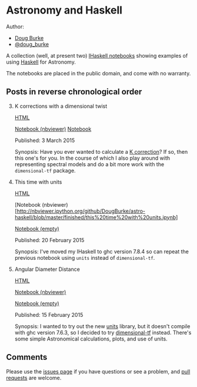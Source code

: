
# Astronomy and Haskell

Author:
 
 - [Doug Burke](https://plus.google.com/+DougBurke)
 - [@doug_burke](https://twitter.com/doug_burke)

A collection (well, at present two)
[IHaskell notebooks](http://gibiansky.github.io/IHaskell/)
showing examples of using 
[Haskell](https://www.haskell.org/)
for Astronomy.
 
The notebooks are placed in the public domain, and come with
no warranty.

## Posts in reverse chronological order

  3. K corrections with a dimensional twist

     [HTML](http://htmlpreview.github.io/?https://raw.githubusercontent.com/DougBurke/astro-haskell/master/html/k%20corrections%20with%20a%20dimensional%20twist.html)

     [Notebook (nbviewer)](http://nbviewer.ipython.org/github/DougBurke/astro-haskell/blob/master/finished/k%20corrections%20with%20a%20dimensional%20twist.ipynb)
     [Notebook](https://github.com/DougBurke/astro-haskell/blob/master/notebooks/k%20corrections%20with%20a%20dimensional%20twist.ipynb)

     Published: 3 March 2015

     Synopsis: Have you ever wanted to calculate a [K
     correction](http://en.wikipedia.org/wiki/K_correction)?  If so,
     then this one's for you. In the course of which I also play
     around with representing spectral models and do a bit more work
     with the `dimensional-tf` package.

  2. This time with units

     [HTML](http://htmlpreview.github.io/?https://raw.githubusercontent.com/DougBurke/astro-haskell/master/html/this%20time%20with%20units.html)

     [Notebook (nbviewer)[http://nbviewer.ipython.org/github/DougBurke/astro-haskell/blob/master/finished/this%20time%20with%20units.ipynb]

     [Notebook (empty)](https://github.com/DougBurke/astro-haskell/blob/master/notebooks/this%20time%20with%20units.ipynb)

     Published: 20 February 2015

     Synopsis: I've moved my IHaskell to ghc version 7.8.4 so can
     repeat the previous notebook using `units` instead of
     `dimensional-tf`.

  1. Angular Diameter Distance

     [HTML](http://htmlpreview.github.io/?https://raw.githubusercontent.com/DougBurke/astro-haskell/master/html/angular%20diameter%20distance.html)

     [Notebook (nbviewer)](http://nbviewer.ipython.org/github/DougBurke/astro-haskell/blob/master/finished/angular%20diameter%20distance.ipynb)

     [Notebook (empty)](https://github.com/DougBurke/astro-haskell/blob/master/notebooks/angular%20diameter%20distance.ipynb)

     Published: 15 February 2015

     Synopsis: I wanted to try out the new
     [units](https://hackage.haskell.org/package/units) library, but
     it doesn't compile with ghc version 7.6.3, so I decided to try
     [dimensional-tf](https://hackage.haskell.org/package/dimensional-tf)
     instead. There's some simple Astronomical calculations, plots,
     and use of units.

## Comments

Please use the
[issues page](https://github.com/DougBurke/astro-haskell/issues)
if you have questions or see a problem, and 
[pull requests](https://github.com/DougBurke/astro-haskell/pulls)
are welcome.

